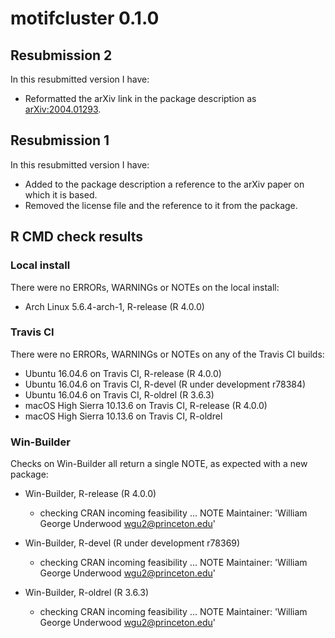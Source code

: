 # motifcluster 0.1.0


## Resubmission 2

In this resubmitted version I have:

- Reformatted the arXiv link in the package description as
  <arXiv:2004.01293>.


## Resubmission 1

In this resubmitted version I have:

- Added to the package description a reference to the
  arXiv paper on which it is based.
- Removed the license file and the reference to it
  from the package.


## R CMD check results

### Local install

There were no ERRORs, WARNINGs or NOTEs on the local install:

- Arch Linux 5.6.4-arch-1, R-release (R 4.0.0)

### Travis CI

There were no ERRORs, WARNINGs or NOTEs on any of the Travis CI builds:

- Ubuntu 16.04.6 on Travis CI, R-release (R 4.0.0)
- Ubuntu 16.04.6 on Travis CI, R-devel (R under development r78384)
- Ubuntu 16.04.6 on Travis CI, R-oldrel (R 3.6.3)
- macOS High Sierra 10.13.6 on Travis CI, R-release (R 4.0.0)
- macOS High Sierra 10.13.6 on Travis CI, R-oldrel

### Win-Builder

Checks on Win-Builder all return a single NOTE, as expected with a new package:

- Win-Builder, R-release (R 4.0.0)
  - checking CRAN incoming feasibility ... NOTE
    Maintainer: 'William George Underwood <wgu2@princeton.edu>'

- Win-Builder, R-devel (R under development r78369)
  - checking CRAN incoming feasibility ... NOTE
    Maintainer: 'William George Underwood <wgu2@princeton.edu>'

- Win-Builder, R-oldrel (R 3.6.3)
  - checking CRAN incoming feasibility ... NOTE
    Maintainer: 'William George Underwood <wgu2@princeton.edu>'

